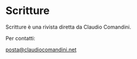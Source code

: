 # Scritture

Scritture &egrave;  una rivista diretta da Claudio Comandini.

Per contatti:

posta@claudiocomandini.net



